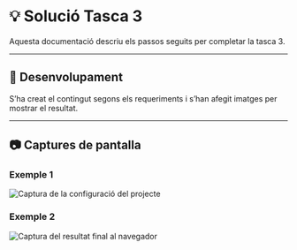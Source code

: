 # 💡 Solució Tasca 3

Aquesta documentació descriu els passos seguits per completar la tasca 3.

---

## 🧠 Desenvolupament

S’ha creat el contingut segons els requeriments i s’han afegit imatges per mostrar el resultat.

---

## 📷 Captures de pantalla

### Exemple 1
![Captura de la configuració del projecte](./img/captura1.png)

### Exemple 2
![Captura del resultat final al navegador](./img/captura2.png)

